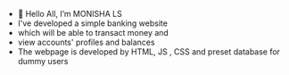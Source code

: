 - 👋 Hello All, I’m MONISHA LS
- I've developed a simple banking website
- which will be able to transact money and 
- view accounts' profiles and balances
- The webpage is developed by HTML, JS , CSS and preset database for dummy users

<!---
MONISHALS/MONISHALS is a ✨ special ✨ repository because its `README.md` (this file) appears on your GitHub profile.
You can click the Preview link to take a look at your changes.
--->

